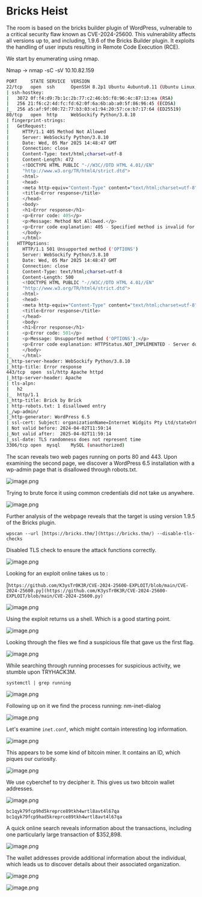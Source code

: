 # Bricks Heist

The room is based on the bricks builder plugin of WordPress, vulnerable to a critical security flaw known as CVE-2024-25600. This vulnerability affects all versions up to, and including, 1.9.6 of the Bricks Builder plugin. It exploits the handling of user inputs resulting in Remote Code Execution (RCE).

We start by enumerating using nmap.

Nmap →  nmap -sC -sV 10.10.82.159 

```bash
PORT     STATE SERVICE  VERSION
22/tcp   open  ssh      OpenSSH 8.2p1 Ubuntu 4ubuntu0.11 (Ubuntu Linux; protocol 2.0)
| ssh-hostkey: 
|   3072 0f:f4:d9:7b:1c:2b:77:c2:46:b5:f8:96:4c:87:13:ea (RSA)
|   256 21:f6:c2:4d:fc:fd:62:0f:6a:6b:ab:a0:5f:86:96:45 (ECDSA)
|_  256 a5:af:9f:00:72:77:b3:03:e1:94:20:57:ce:b7:17:64 (ED25519)
80/tcp   open  http     WebSockify Python/3.8.10
| fingerprint-strings: 
|   GetRequest: 
|     HTTP/1.1 405 Method Not Allowed
|     Server: WebSockify Python/3.8.10
|     Date: Wed, 05 Mar 2025 14:48:47 GMT
|     Connection: close
|     Content-Type: text/html;charset=utf-8
|     Content-Length: 472
|     <!DOCTYPE HTML PUBLIC "-//W3C//DTD HTML 4.01//EN"
|     "http://www.w3.org/TR/html4/strict.dtd">
|     <html>
|     <head>
|     <meta http-equiv="Content-Type" content="text/html;charset=utf-8">
|     <title>Error response</title>
|     </head>
|     <body>
|     <h1>Error response</h1>
|     <p>Error code: 405</p>
|     <p>Message: Method Not Allowed.</p>
|     <p>Error code explanation: 405 - Specified method is invalid for this resource.</p>
|     </body>
|     </html>
|   HTTPOptions: 
|     HTTP/1.1 501 Unsupported method ('OPTIONS')
|     Server: WebSockify Python/3.8.10
|     Date: Wed, 05 Mar 2025 14:48:47 GMT
|     Connection: close
|     Content-Type: text/html;charset=utf-8
|     Content-Length: 500
|     <!DOCTYPE HTML PUBLIC "-//W3C//DTD HTML 4.01//EN"
|     "http://www.w3.org/TR/html4/strict.dtd">
|     <html>
|     <head>
|     <meta http-equiv="Content-Type" content="text/html;charset=utf-8">
|     <title>Error response</title>
|     </head>
|     <body>
|     <h1>Error response</h1>
|     <p>Error code: 501</p>
|     <p>Message: Unsupported method ('OPTIONS').</p>
|     <p>Error code explanation: HTTPStatus.NOT_IMPLEMENTED - Server does not support this operation.</p>
|     </body>
|_    </html>
|_http-server-header: WebSockify Python/3.8.10
|_http-title: Error response
443/tcp  open  ssl/http Apache httpd
|_http-server-header: Apache
| tls-alpn: 
|   h2
|_  http/1.1
|_http-title: Brick by Brick
| http-robots.txt: 1 disallowed entry 
|_/wp-admin/
|_http-generator: WordPress 6.5
| ssl-cert: Subject: organizationName=Internet Widgits Pty Ltd/stateOrProvinceName=Some-State/countryName=US
| Not valid before: 2024-04-02T11:59:14
|_Not valid after:  2025-04-02T11:59:14
|_ssl-date: TLS randomness does not represent time
3306/tcp open  mysql    MySQL (unauthorized)
```

The scan reveals two web pages running on ports 80 and 443. Upon examining the second page, we discover a WordPress 6.5 installation with a wp-admin page that is disallowed through robots.txt.

![image.png](image.png)

Trying to brute force it using common credentials did not take us anywhere.

![image.png](image%201.png)

Further analysis of the webpage reveals that the target is using version 1.9.5 of the Bricks plugin.

`wpscan --url [https://bricks.thm/](https://bricks.thm/) --disable-tls-checks` 

Disabled TLS check to ensure the attack functions correctly.

![image.png](image%202.png)

 

Looking for an exploit online takes us to :

[`https://github.com/K3ysTr0K3R/CVE-2024-25600-EXPLOIT/blob/main/CVE-2024-25600.py](https://github.com/K3ysTr0K3R/CVE-2024-25600-EXPLOIT/blob/main/CVE-2024-25600.py)` 

![image.png](image%203.png)

Using the exploit returns us a shell. Which is a good starting point.

![image.png](image%204.png)

Looking through the files we find a suspicious file that gave us the first flag.

![image.png](image%205.png)

While searching through running processes for suspicious activity, we stumble upon TRYHACK3M.

`systemctl | grep running`

![image.png](image%206.png)

Following up on it we find the process running: nm-inet-dialog 

![image.png](image%207.png)

Let's examine `inet.conf`, which might contain interesting log information.

![image.png](image%208.png)

This appears to be some kind of bitcoin miner. It contains an ID, which piques our curiosity.

![image.png](image%209.png)

We use cyberchef to try decipher it. This gives us two bitcoin wallet addresses.

![image.png](image%2010.png)

```c
bc1qyk79fcp9hd5kreprce89tkh4wrtl8avt4l67qa
bc1qyk79fcp9had5kreprce89tkh4wrtl8avt4l67qa
```

A quick online search reveals information about the transactions, including one particularly large transaction of $352,898.

![image.png](image%2011.png)

The wallet addresses provide additional information about the individual, which leads us to discover details about their associated organization.

![image.png](image%2012.png)

![image.png](image%2013.png)
